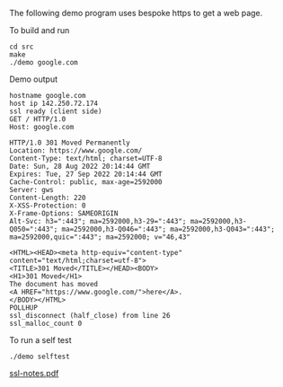 The following demo program uses bespoke https to get a web page.

To build and run

```
cd src
make
./demo google.com
```

Demo output

```
hostname google.com
host ip 142.250.72.174
ssl ready (client side)
GET / HTTP/1.0
Host: google.com

HTTP/1.0 301 Moved Permanently
Location: https://www.google.com/
Content-Type: text/html; charset=UTF-8
Date: Sun, 28 Aug 2022 20:14:44 GMT
Expires: Tue, 27 Sep 2022 20:14:44 GMT
Cache-Control: public, max-age=2592000
Server: gws
Content-Length: 220
X-XSS-Protection: 0
X-Frame-Options: SAMEORIGIN
Alt-Svc: h3=":443"; ma=2592000,h3-29=":443"; ma=2592000,h3-Q050=":443"; ma=2592000,h3-Q046=":443"; ma=2592000,h3-Q043=":443"; ma=2592000,quic=":443"; ma=2592000; v="46,43"

<HTML><HEAD><meta http-equiv="content-type" content="text/html;charset=utf-8">
<TITLE>301 Moved</TITLE></HEAD><BODY>
<H1>301 Moved</H1>
The document has moved
<A HREF="https://www.google.com/">here</A>.
</BODY></HTML>
POLLHUP
ssl_disconnect (half_close) from line 26
ssl_malloc_count 0
```

To run a self test

```
./demo selftest
```

[ssl-notes.pdf](https://georgeweigt.github.io/ssl-notes.pdf)
